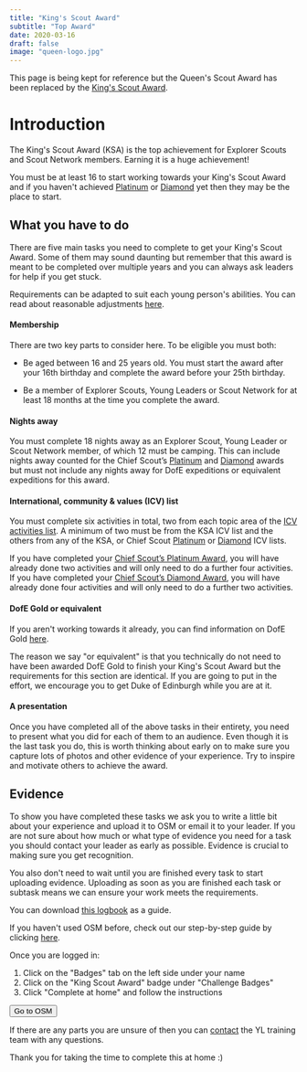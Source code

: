 ```yaml
---
title: "King's Scout Award"
subtitle: "Top Award"
date: 2020-03-16
draft: false
image: "queen-logo.jpg"
---
```


This page is being kept for reference but the Queen's Scout Award has been replaced by the [King's Scout Award](/kings-scout-award).

# Introduction

The King's Scout Award (KSA) is the top achievement for Explorer Scouts and Scout Network members. Earning it is a huge achievement!

You must be at least 16 to start working towards your King's Scout Award and if you haven't achieved [Platinum](/chief-scouts-platinum) or [Diamond](/chief-scouts-diamond) yet then they may be the place to start.

## What you have to do

There are five main tasks you need to complete to get your King's Scout Award. Some of them may sound daunting but remember that this award is meant to be completed over multiple years and you can always ask leaders for help if you get stuck.

Requirements can be adapted to suit each young person's abilities. You can read about reasonable adjustments [here](https://members.scouts.org.uk/supportresources/1301/policy-and-approach).

#### Membership

There are two key parts to consider here. To be eligible you must both:

- Be aged between 16 and 25 years old. You must start the award after your 16th birthday and complete the award before your 25th birthday.

- Be a member of Explorer Scouts, Young Leaders or Scout Network for at least 18 months at the time you complete the award.

#### Nights away

You must complete 18 nights away as an Explorer Scout, Young Leader or Scout Network member, of which 12 must be camping. This can include nights away counted for the Chief Scout’s [Platinum](/chief-scouts-platinum) and [Diamond](/chief-scouts-diamond) awards but must not include any nights away for DofE expeditions or equivalent expeditions for this award.

#### International, community & values (ICV) list

You must complete six activities in total, two from each topic area of the <a href="https://www.scouts.org.uk/explorers/queens-scouts-award-icv-list" target="_blank">ICV activities list</a>. A minimum of two must be from the KSA ICV list and the others from any of the KSA, or Chief Scout <a href="https://www.scouts.org.uk/explorers/chief-scout-s-platinum-award-icv-list" target="_blank">Platinum</a> or <a href="https://www.scouts.org.uk/explorers/chief-scout-s-diamond-award-icv-list" target="_blank">Diamond</a> ICV lists.

If you have completed your [Chief Scout’s Platinum Award](/chief-scouts-platinum), you will have already done two activities and will only need to do a further four activities. If you have completed your [Chief Scout’s Diamond Award](/chief-scouts-diamond), you will have already done four activities and will only need to do a further two activities.

#### DofE Gold or equivalent

If you aren't working towards it already, you can find information on DofE Gold [here](/dofe-gold).

The reason we say "or equivalent" is that you technically do not need to have been awarded DofE Gold to finish your King's Scout Award but the requirements for this section are identical. If you are going to put in the effort, we encourage you to get Duke of Edinburgh while you are at it.

#### A presentation

Once you have completed all of the above tasks in their entirety, you need to present what you did for each of them to an audience. Even though it is the last task you do, this is worth thinking about early on to make sure you capture lots of photos and other evidence of your experience. Try to inspire and motivate others to achieve the award.

## Evidence

To show you have completed these tasks we ask you to write a little bit about your experience and upload it to OSM or email it to your leader. If you are not sure about how much or what type of evidence you need for a task you should contact your leader as early as possible. Evidence is crucial to making sure you get recognition.

You also don't need to wait until you are finished every task to start uploading evidence. Uploading as soon as you are finished each task or subtask means we can ensure your work meets the requirements.

You can download [this logbook](https://prod-cms.scouts.org.uk/media/11902/qsa-log-book-and-completion-form-august-2019.pdf) as a guide.

If you haven't used OSM before, check out our step-by-step guide by clicking [here](/evidence).

Once you are logged in:

1. Click on the "Badges" tab on the left side under your name
2. Click on the "King Scout Award" badge under "Challenge Badges"
3. Click "Complete at home" and follow the instructions

<a href="https://www.onlinescoutmanager.co.uk/main.php">
 <button type="button" class="go-to-osm">Go to OSM</button>
</a>

If there are any parts you are unsure of then you can [contact](/contact) the YL training team with any questions.

Thank you for taking the time to complete this at home :)
